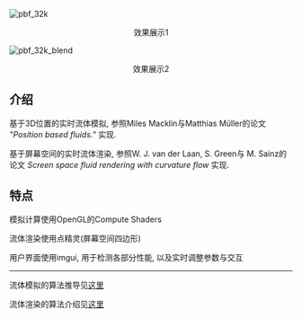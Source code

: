 ![pbf_32k](pbf_1.gif)
<p align="center">效果展示1</p>

![pbf_32k_blend](pbf_2.gif)
<p align="center">效果展示2</p>

## 介绍
基于3D位置的实时流体模拟, 参照Miles Macklin与Matthias Müller的论文 *"Position based fluids."* 实现.

基于屏幕空间的实时流体渲染, 参照W. J. van der Laan, S. Green与 M. Sainz的论文 *Screen space fluid rendering with curvature flow* 实现.

## 特点
模拟计算使用OpenGL的Compute Shaders

流体渲染使用点精灵(屏幕空间四边形)

用户界面使用imgui, 用于检测各部分性能, 以及实时调整参数与交互

---- 

流体模拟的算法推导见[这里](https://zhuanlan.zhihu.com/p/31850164166)

流体渲染的算法介绍见[这里](https://zhuanlan.zhihu.com/p/1896667370149352055)
